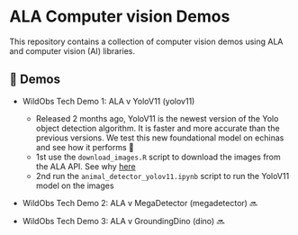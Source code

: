 # ALA Computer vision Demos
This repository contains a collection of computer vision demos using ALA and computer vision (AI) libraries. 

## 🚀 Demos
- WildObs Tech Demo 1: ALA v YoloV11 (yolov11)

    - Released 2 months ago, YoloV11 is the newest version of the Yolo object detection algorithm. It is faster and more accurate than the previous versions. We test this new foundational model on echinas and see how it performs 🧸
    - 1st use the `download_images.R` script to download the images from the ALA API. See why [here](https://github.com/AtlasOfLivingAustralia/galah-python/issues/218)
    - 2nd run the `animal_detector_yolov11.ipynb` script to run the YoloV11 model on the images

- WildObs Tech Demo 2: ALA v MegaDetector (megadetector) 🔜

- WildObs Tech Demo 3: ALA v GroundingDino (dino) 🔜



